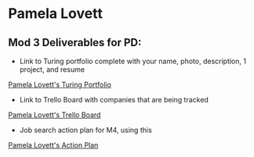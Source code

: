 # Pamela Lovett

## Mod 3 Deliverables for PD:

* Link to Turing portfolio complete with your name, photo, description, 1 project, and resume

[Pamela Lovett's Turing Portfolio](https://www.turing.io/alumni/pamela-lovett)

* Link to Trello Board with companies that are being tracked

[Pamela Lovett's Trello Board](https://trello.com/b/xxV70rbj/job-tracker)

* Job search action plan for M4, using this

[Pamela Lovett's Action Plan](https://docs.google.com/document/d/1_Qyvt0aOKVPrJOnekM4g5Mk-yZlAoNsw644s5HGmPy4/edit?usp=sharing)
